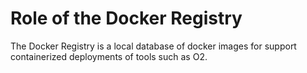 # Role of the Docker Registry

The Docker Registry is a local database of docker images for support containerized deployments of tools such as O2. 